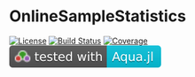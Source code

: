 # OnlineSampleStatistics

[![License][license-img]][license-url] [![Build Status][github-ci-img]][github-ci-url] [![Coverage][codecov-img]][codecov-url] [![Aqua QA][aqua-img]][aqua-url]

[license-url]: ./LICENSE.md
[license-img]: http://img.shields.io/badge/license-MIT-brightgreen.svg?style=flat
[github-ci-img]: https://github.com/FerreolS/OnlineSampleStatistics.jl/actions/workflows/CI.yml/badge.svg?branch=master
[github-ci-url]: https://github.com/FerreolS/OnlineSampleStatistics.jl/actions/workflows/CI.yml?query=branch%3Amaster
[codecov-img]: http://codecov.io/github/FerreolS/OnlineSampleStatistics.jl/coverage.svg?branch=master
[codecov-url]: http://codecov.io/github/FerreolS/OnlineSampleStatistics.jl?branch=master
[aqua-img]: https://raw.githubusercontent.com/JuliaTesting/Aqua.jl/master/badge.svg
[aqua-url]: https://github.com/JuliaTesting/Aqua.jl